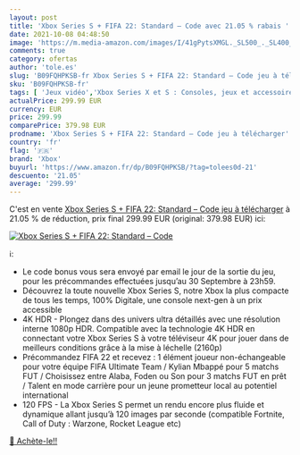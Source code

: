 ```yaml
---
layout: post
title: 'Xbox Series S + FIFA 22: Standard – Code avec 21.05 % rabais '
date: 2021-10-08 04:48:50
image: 'https://m.media-amazon.com/images/I/41gPytsXMGL._SL500_._SL400_.jpg'
comments: true
category: ofertas
author: 'tole.es'
slug: 'B09FQHPKSB-fr Xbox Series S + FIFA 22: Standard – Code jeu à télécharger'
sku: 'B09FQHPKSB-fr'
tags: [ 'Jeux vidéo','Xbox Series X et S : Consoles, jeux et accessoires','Xbox Series X et S Consoles','xbox', ]
actualPrice: 299.99 EUR
currency: EUR
price: 299.99
comparePrice: 379.98 EUR
prodname: 'Xbox Series S + FIFA 22: Standard – Code jeu à télécharger'
country: 'fr'
flag: '🇫🇷'
brand: 'Xbox'
buyurl: 'https://www.amazon.fr/dp/B09FQHPKSB/?tag=tolees0d-21'
descuento: '21.05'
average: '299.99'
---
```


C'est en vente [Xbox Series S + FIFA 22: Standard – Code jeu à télécharger](https://www.amazon.fr/dp/B09FQHPKSB/?tag=tolees0d-21)  à  21.05 % de réduction, prix final  299.99 EUR (original: 379.98 EUR) ici:

[![Xbox Series S + FIFA 22: Standard – Code](https://m.media-amazon.com/images/I/41gPytsXMGL._SL500_._SL400_.jpg)](https://www.amazon.fr/dp/B09FQHPKSB/?tag=tolees0d-21)

ℹ️:

- Le code bonus vous sera envoyé par email le jour de la sortie du jeu, pour les précommandes effectuées jusqu’au 30 Septembre à 23h59.
- Découvrez la toute nouvelle Xbox Series S, notre Xbox la plus compacte de tous les temps, 100% Digitale, une console next-gen à un prix accessible
- 4K HDR - Plongez dans des univers ultra détaillés avec une résolution interne 1080p HDR. Compatible avec la technologie 4K HDR en connectant votre Xbox Series S à votre téléviseur 4K pour jouer dans de meilleurs conditions grâce à la mise à léchelle (2160p)
- Précommandez FIFA 22 et recevez : 1 élément joueur non-échangeable pour votre équipe FIFA Ultimate Team / Kylian Mbappé pour 5 matchs FUT / Choisissez entre Alaba, Foden ou Son pour 3 matchs FUT en prêt / Talent en mode carrière pour un jeune prometteur local au potentiel international
- 120 FPS - La Xbox Series S permet un rendu encore plus fluide et dynamique allant jusqu’à 120 images par seconde (compatible Fortnite, Call of Duty : Warzone, Rocket League etc)

[🛒 Achète-le!!](https://www.amazon.fr/dp/B09FQHPKSB/?tag=tolees0d-21)
